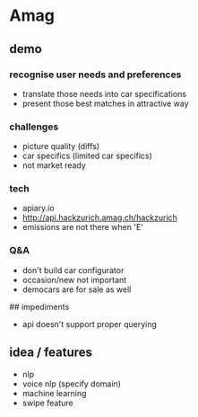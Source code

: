 # Amag
## demo
### recognise user needs and preferences


* translate those needs into car specifications
* present those best matches in attractive way

### challenges
* picture quality (diffs)
* car specifics (limited car specifics)
* not market ready

### tech
* apiary.io
* http://api.hackzurich.amag.ch/hackzurich
* emissions are not there when 'E'

### Q&A
* don't build car configurator
* occasion/new not important
* democars are for sale as well

## impediments
* api doesn't support proper querying

## idea / features
* nlp
* voice nlp (specify domain)
* machine learning 
* swipe feature
